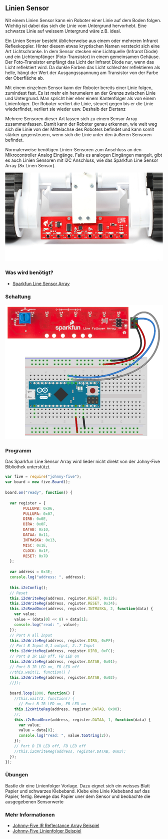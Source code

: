 ## Linien Sensor

Nit einem Linien Sensor kann ein Roboter einer Linie auf dem Boden folgen. Wichtig ist dabei das sich die Linie vom Untergrund hervorhebt. Eine schwarze Linie auf weissem Untergrund wäre z.B. ideal.

Ein Linien Sensor besteht üblicherweise aus einem oder mehreren Infrarot Reflexkoppler. Hinter diesem etwas kryptischen Namen versteckt sich eine Art Lichtschranke. In dem Sensor stecken eine Lichtquelle (Infrarot Diode) und ein Lichtempfänger (Foto-Transistor) in einem gemeinsamen Gehäuse. Der Foto-Transistor empfängt das Licht der Infrarot Diode nur, wenn das Licht reflektiert wird. Da dunkle Farben das Licht schlechter reflektieren als helle, hängt der Wert der Ausgangsspannung am Transistor von der Farbe der Oberfläche ab. 

Mit einem einzelnen Sensor kann der Roboter bereits einer Linie folgen, zumindest fast. Es ist mehr ein herumeiern an der Grenze zwischen Linie und Untergrund. Man spricht hier eher einem Kantenfolger als von einem Linienfolger. Der Roboter verliert die Linie, steuert gegen bis er die Linie wiederfindet, verliert sie wieder usw. Deshalb der Eiertanz 

Mehrere Sensoren dieser Art lassen sich zu einem Sensor Array zusammenfassen. Damit kann der Roboter genau erkennen, wie weit weg sich die Linie von der Mittelachse des Roboters befindet und kann somit stärker gegensteuern, wenn sich die Linie unter den äußeren Sensoren befindet.

Normalerweise benötigen Linien-Sensoren zum Anschluss an den Mikrocontroller Analog Eingänge. Falls es analogen Eingängen mangelt, gibt es auch Linien Sensoren mit i2C Anschluss, wie das Sparkfun Line Sensor Array (8x Linen Sensor).

![Sparfun Line Sensor Array](../../images/line-sensor.jpg "Line Sensor Array")

### Was wird benötigt?

* [Sparkfun Line Sensor Array](https://www.sparkfun.com/products/13582)

### Schaltung

![Verdrahtung](../../images/circ/line-sensor_Steckplatine.png "Verdrahtung")


### Programm

Das Sparkfun Line Sensor Array wird lieder nicht direkt von der Johny-Five Bibliothek unterstützt.

```javascript
var five = require("johnny-five");
var board = new five.Board();

board.on("ready", function() {

  var register = {
        PULLUPB: 0x06,
        PULLUPA: 0x07,
        DIRB: 0x0E,
        DIRA: 0x0F,
        DATAB: 0x10,
        DATAA: 0x11,
        INTMASKA: 0x13,
        MISC: 0x1E,
        CLOCK: 0x1F,
        RESET: 0x7D
  };

  var address = 0x3E;
  console.log("address: ", address);

  this.i2cConfig();
  // Reset
  this.i2cWriteReg(address, register.RESET, 0x12);
  this.i2cWriteReg(address, register.RESET, 0x34);
  this.i2cReadOnce(address, register.INTMASKA, 2, function(data) {
    var value;
    value = (data[0] << 8) + data[1];
    console.log("read: ", value);
  });
  // Port A all Input
  this.i2cWriteReg(address, register.DIRA, 0xFF);
  // Port B Input 0,1 output, 2..7 Input
  this.i2cWriteReg(address, register.DIRB, 0xFC);
  // Port B IR LED off, FB LED on
  this.i2cWriteReg(address, register.DATAB, 0x01);
  // Port B IR LED on, FB LED off
  //this.wait(1, function() { 
  this.i2cWriteReg(address, register.DATAB, 0x02); 
  //});

  board.loop(1000, function() {
    //this.wait(2, function() { 
      // Port B IR LED on, FB LED on
    this.i2cWriteReg(address, register.DATAB, 0x00); 
    //;
    this.i2cReadOnce(address, register.DATAA, 1, function(data) {
      var value;
      value = data[0];
      console.log("read: ", value.toString(2));
    });
    // Port B IR LED off, FB LED off
    //this.i2cWriteReg(address, register.DATAB, 0x03);  
  });
});
```

### Übungen

Bastle dir eine Linienfolger Vorlage. Dazu eignet sich ein weisses Blatt Papier und schwarzes Klebeband. Klebe eine Linie Klebeband auf das Papier, fertig. Bewege das Papier uner dem Sensor und beobachte die ausgegebenen Sensorwerte

### Mehr Informationen

* [Johnny-Five IR Reflectance Array Beispiel](http://johnny-five.io/examples/ir-reflect-array/)
* [Johnny-Five Linienfolger Beispiel](http://johnny-five.io/examples/line-follower/)
